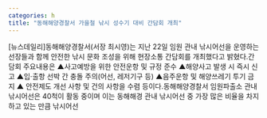 ```yaml
---
categories: h
title: "동해해양경찰서 가을철 낚시 성수기 대비 간담회 개최"
---
```

[뉴스데일리]동해해양경찰서(서장 최시영)는 지난 22일 임원 관내 낚시어선을 운영하는 선장들과 함께 안전한 낚시 문화 조성을 위해 현장소통 간담회를 개최했다고 밝혔다.간담회 주요내용은 ▲사고예방을 위한 안전운항 및 규정 준수 ▲해양사고 발생 시 즉시 신고 ▲입·출항 선박 간 충돌 주의(어선, 레저기구 등) ▲음주운항 및 해양쓰레기 투기 금지 ▲ 안전제도 개선 사항 및 건의 사항을 수렴 등이다.동해해양경찰서 임원파출소 관내 낚시어선은 40척이 활동 중이며 이는 동해해경 관내 낚시어선 중 가장 많은 비율을 차지하고 있는 만큼 낚시어선
